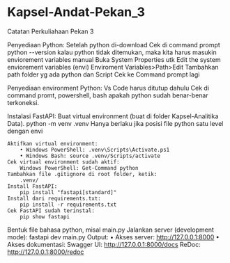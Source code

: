 # Kapsel-Andat-Pekan_3
Catatan Perkuliahaan Pekan 3

Penyediaan Python:
Setelah python di-download
Cek di command prompt
    python --version
    kalau python tidak ditemukan, maka kita harus masukin enviorement variables manual
Buka System Properties utk Edit the system enviorement variables (envi)
    Enviroment Variables>Path>Edit
    Tambahkan path folder yg ada python dan Script
Cek ke Command prompt lagi

Penyediaan environment Python:
    Vs Code harus ditutup dahulu
    Cek di command promt, powershell, bash apakah python sudah benar-benar terkoneksi.

Instalasi FastAPI:
    Buat virtual environment (buat di folder Kapsel-Analitika Data).
        python -m venv .venv
    Hanya berlaku jika posisi file python satu level dengan envi

    Aktifkan virtual environment:
        • Windows PowerShell: .venv\Scripts\Activate.ps1
        • Windows Bash: source .venv/Scripts/activate
    Cek virtual environment sudah aktif:
        Windows PowerShell: Get-Command python
    Tambahkan file .gitignore di root folder, ketik: 
        .venv/
    Install FastAPI: 
        pip install "fastapi[standard]"
    Install dari requirements.txt: 
        pip install -r requirements.txt
    Cek FastAPI sudah terinstal: 
        pip show fastapi

Bentuk file bahasa python, misal main.py
Jalankan server (development mode): 
    fastapi dev main.py
    Output:
        • Akses server: 
            http://127.0.0.1:8000
        • Akses dokumentasi:
            Swagger UI: http://127.0.0.1:8000/docs
            ReDoc: http://127.0.0.1:8000/redoc